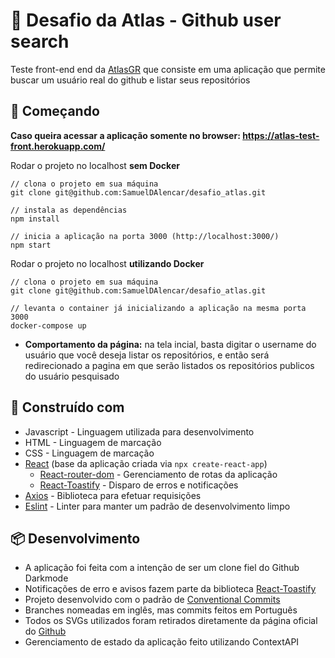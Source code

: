 # 🚛 Desafio da Atlas - Github user search

Teste front-end end da [AtlasGR](https://www.atlasgr.com.br/) que consiste em uma aplicação que permite buscar um usuário real do github e listar seus repositórios

## 🚀 Começando

**Caso queira acessar a aplicação somente no browser: https://atlas-test-front.herokuapp.com/**

Rodar o projeto no localhost **sem Docker**

```
// clona o projeto em sua máquina
git clone git@github.com:SamuelDAlencar/desafio_atlas.git

// instala as dependências
npm install

// inicia a aplicação na porta 3000 (http://localhost:3000/)
npm start
```

Rodar o projeto no localhost **utilizando Docker**

```
// clona o projeto em sua máquina
git clone git@github.com:SamuelDAlencar/desafio_atlas.git

// levanta o container já inicializando a aplicação na mesma porta 3000
docker-compose up
```

- **Comportamento da página:** na tela incial, basta digitar o username do usuário que você deseja listar os repositórios, e então será redirecionado a pagina em que serão listados os repositórios publicos do usuário pesquisado

## 🧰 Construído com

- Javascript - Linguagem utilizada para desenvolvimento
- HTML - Linguagem de marcação
- CSS - Linguagem de marcação
- [React](https://www.npmjs.com/package/react) (base da aplicação criada via `npx create-react-app`)
  - [React-router-dom](https://www.npmjs.com/package/react-router-dom) - Gerenciamento de rotas da aplicação
  - [React-Toastify](https://www.npmjs.com/package/react-toastify) - Disparo de erros e notificações
- [Axios](https://www.npmjs.com/package/axios) - Biblioteca para efetuar requisições
- [Eslint](https://www.npmjs.com/package/eslint) - Linter para manter um padrão de desenvolvimento limpo

## 📦 Desenvolvimento

- A aplicação foi feita com a intenção de ser um clone fiel do Github Darkmode
- Notificações de erro e avisos fazem parte da biblioteca [React-Toastify](https://www.npmjs.com/package/react-toastify)
- Projeto desenvolvido com o padrão de [Conventional Commits](https://www.conventionalcommits.org/en/v1.0.0/)
- Branches nomeadas em inglês, mas commits feitos em Português
- Todos os SVGs utilizados foram retirados diretamente da página oficial do [Github](https://github.com/)
- Gerenciamento de estado da aplicação feito utilizando ContextAPI
